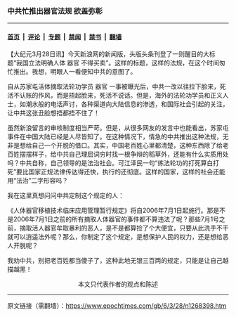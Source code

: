 ### 中共忙推出器官法规 欲盖弥彰

---

#### [首页](../../../..?n1268398) &nbsp;|&nbsp; [评论](../../../../../epoch-comment?n1268398) &nbsp;|&nbsp; [专题](../../../../../epoch-special?n1268398) &nbsp;|&nbsp; [禁闻](../../../../../epoch-news?n1268398) &nbsp;|&nbsp; [禁书](../../../../../books?n1268398) &nbsp;|&nbsp; [翻墙](https://github.com/gfw-breaker/nogfw/blob/master/README.md?n1268398)


<div class="post_content" id="artbody" itemprop="articleBody">
 <!-- article content begin -->
 <p>
  【大纪元3月28日讯】今天新浪网的新闻版，头版头条刊登了一则醒目的大标题“我国立法明确人体
  <ok href="https://www.epochtimes.com/gb/tag/%E5%99%A8%E5%AE%98.html">
   器官
  </ok>
  不得买卖”。这样的标题，这样的法规，在这个时间匆忙推出。我想，明眼人一看便知中共的意图了。
 </p>
 <p>
  自从苏家屯活体摘取法轮功学员
  <ok href="https://www.epochtimes.com/gb/tag/%E5%99%A8%E5%AE%98.html">
   器官
  </ok>
  一事被曝光后，中共一改以往拉下脸来，死活不认账的作风，而是捂起脸来，死活不说话。但是，海外的法轮功学员和正义人士，如潮水般的电话声讨，各种渠道向大陆信息的渗透，和国际社会引起的关注，让中共这张丑脸想捂都捂不住了！
 </p>
 <p>
  虽然新浪留言的审核制度相当严苛。但是，从很多网友的发言中也能看出，苏家屯事件在中国大陆已经是人尽皆知了。在这种情况下，情急的中共推出这种法规，无非是想给自己一个开脱的借口。其实，中国老百姓心里都清楚，这种东西除了给老百姓摆摆样子，给中共自己理屈词穷时找一根争辩的稻草外，还能有什么实质用处吗？中共自称，自己领导的是法治社会。可江泽民一句“练法轮功的打死算白打死”要比国家正规法律传达得还快，执行的还彻底。这样的国家，这样的社会还能用“法治”二字形容吗？
 </p>
 <p>
  我在这里真想问问中共定制这个规定的人：
 </p>
 <p>
  《人体器官移植技术临床应用管理暂行规定》将自2006年7月1日起施行。那是不是2006年7月1日之前的所有摘取人体器官的事件都不算违法了呢？那些7月1号之前，摘取活人器官牟取暴利的恶人，是不是都算捡了个大便宜，只要从此洗手不干就可以逍遥法外呢？那么，你制定了这个规定，是想保护人民的权力，还是想给恶人开脱呢？
 </p>
 <p>
  我劝中共，别把老百姓都当傻子了，这种此地无银三百两的规定，只能是让自己越描越黑！
  <font color="#ffffff">
   (http://www.dajiyuan.com)
  </font>
  <br/>
  <center>
   <font class="GY13">
    本文只代表作者的观点和陈述
   </font>
  </center>
 </p>
 <!-- article content end -->
 <div id="below_article_ad">
 </div>
</div>


---

原文链接（需翻墙）：https://www.epochtimes.com/gb/6/3/28/n1268398.htm